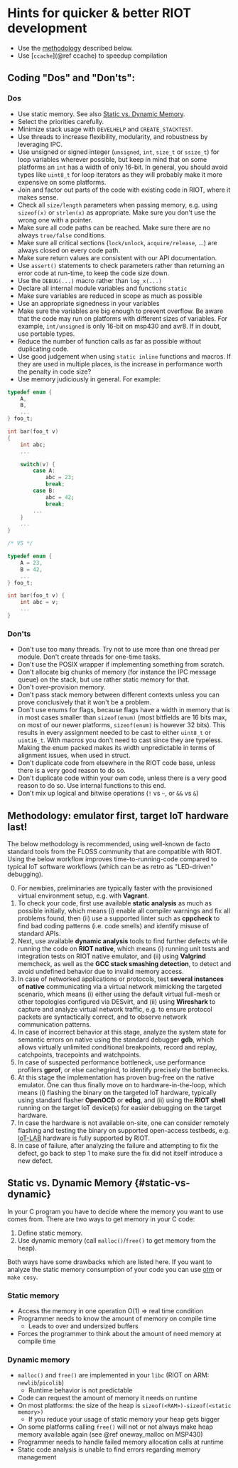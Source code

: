 # Hints for quicker & better RIOT development

* Use the [methodology](https://github.com/RIOT-OS/RIOT/wiki/Best-Practice-for-RIOT-Programming/#methodology-emulator-first-target-iot-hardware-last) described below.
* Use [`ccache`](@ref ccache) to speedup compilation

## Coding "Dos" and "Don'ts":

### Dos
 * Use static memory. See also [Static vs. Dynamic Memory](#static-vs-dynamic).
 * Select the priorities carefully.
 * Minimize stack usage with `DEVELHELP` and `CREATE_STACKTEST`.
 * Use threads to increase flexibility, modularity, and robustness by leveraging IPC.
 * Use unsigned or signed integer (`unsigned`, `int`, `size_t` or `ssize_t`) for loop variables wherever possible, but keep in mind that on some platforms an `int` has a width of only 16-bit. In general, you should avoid types like `uint8_t` for loop iterators as they will probably make it more expensive on some platforms.
 * Join and factor out parts of the code with existing code in RIOT, where it makes sense.
 * Check all `size/length` parameters when passing memory, e.g. using `sizeof(x)` or `strlen(x)` as appropriate. Make sure you don't use the wrong one with a pointer.
 * Make sure all code paths can be reached. Make sure there are no always `true/false` conditions.
 * Make sure all critical sections (`lock/unlock`, `acquire/release`, ...) are always closed on every code path.
 * Make sure return values are consistent with our API documentation.
 * Use `assert()` statements to check parameters rather than returning an error code at run-time, to keep the code size down.
 * Use the `DEBUG(...)` macro rather than `log_x(...)`
 * Declare all internal module variables and functions `static`
 * Make sure variables are reduced in scope as much as possible
 * Use an appropriate signedness in your variables
 * Make sure the variables are big enough to prevent overflow. Be aware that the code may run on platforms with different sizes of variables. For example, `int/unsigned` is only 16-bit on msp430 and avr8. If in doubt, use portable types.
 * Reduce the number of function calls as far as possible without duplicating code.
 * Use good judgement when using `static inline` functions and macros. If they are used in multiple places, is the increase in performance worth the penalty in code size?
 * Use memory judiciously in general. For example:
```c
typedef enum {
    A,
    B,
    ...
} foo_t;

int bar(foo_t v)
{
    int abc;
    ...

    switch(v) {
        case A:
            abc = 23;
            break;
        case B:
            abc = 42;
            break;
        ...
    }
    ...
}

/* VS */

typedef enum {
    A = 23,
    B = 42,
    ...
} foo_t;

int bar(foo_t v) {
    int abc = v;
    ...
}
```

### Don'ts
 * Don't use too many threads. Try not to use more than one thread per module. Don't create threads for one-time tasks.
 * Don't use the POSIX wrapper if implementing something from scratch.
 * Don't allocate big chunks of memory (for instance the IPC message queue) on the stack, but use rather static memory for that.
 * Don't over-provision memory.
 * Don't pass stack memory between different contexts unless you can prove conclusively that it won't be a problem.
 * Don't use enums for flags, because flags have a width in memory that is in most cases smaller than `sizeof(enum)` (most bitfields are 16 bits max, on most of our newer platforms, `sizeof(enum)` is however 32 bits). This results in every assignment needed to be cast to either `uint8_t` or `uint16_t`. With macros you don't need to cast since they are typeless. Making the enum packed makes its width unpredictable in terms of alignment issues, when used in struct.
 * Don't duplicate code from elsewhere in the RIOT code base, unless there is a very good reason to do so.
 * Don't duplicate code within your own code, unless there is a very good reason to do so. Use internal functions to this end.
 * Don't mix up logical and bitwise operations (`!` vs `~`, or `&&` vs `&`)

## Methodology: emulator first, target IoT hardware last!

The below methodology is recommended, using well-known de facto standard tools from the FLOSS community that are compatible with RIOT. Using the below workflow improves time-to-running-code compared to typical IoT software workflows (which can be as retro as "LED-driven" debugging).

0. For newbies, preliminaries are typically faster with the provisioned virtual environment setup, e.g. with **Vagrant**.
1. To check your code, first use available **static analysis** as much as possible initially, which means (i) enable all compiler warnings and fix all problems found, then (ii) use a supported linter such as **cppcheck** to find bad coding patterns (i.e. code smells) and identify misuse of standard APIs.
2. Next, use available **dynamic analysis** tools to find further defects while running the code on **RIOT native**, which means (i) running unit tests and integration tests on RIOT native emulator, and (ii) using **Valgrind** memcheck, as well as the **GCC stack smashing detection**, to detect and avoid undefined behavior due to invalid memory access.
3. In case of networked applications or protocols, test **several instances of native** communicating via a virtual network mimicking the targeted scenario, which means (i) either using the default virtual full-mesh or other topologies configured via DESvirt, and (ii) using **Wireshark** to capture and analyze virtual network traffic, e.g. to ensure protocol packets are syntactically correct, and to observe network communication patterns.
4. In case of incorrect behavior at this stage, analyze the system state for semantic errors on native using the standard debugger **gdb**, which allows virtually unlimited conditional breakpoints, record and replay, catchpoints, tracepoints and watchpoints.
5. In case of suspected performance bottleneck, use performance profilers **gprof**, or else cachegrind, to identify precisely the bottlenecks.
6. At this stage the implementation has proven bug-free on the native emulator. One can thus finally move on to  hardware-in-the-loop, which means (i) flashing the binary on the targeted IoT hardware, typically using standard flasher **OpenOCD** or **edbg**, and (ii) using the **RIOT shell** running on the target IoT device(s) for easier debugging on the target hardware.
7. In case the hardware is not available on-site, one can consider remotely flashing and testing the binary on supported open-access testbeds, e.g. [IoT-LAB](https://www.iot-lab.info) hardware is fully supported by RIOT.
8. In case of failure, after analyzing the failure and attempting to fix the defect, go back to step 1 to make sure the fix did not itself introduce a new defect.

## Static vs. Dynamic Memory                                                    {#static-vs-dynamic}

In your C program you have to decide where the memory you want to use comes from.
There are two ways to get memory in your C code:

1. Define static memory.
2. Use dynamic memory (call `malloc()`/`free()` to get memory from the heap).

Both ways have some drawbacks which are listed here.
If you want to analyze the static memory consumption of your code you can use [otm](https://github.com/LudwigOrtmann/otm) or `make cosy`.

### Static memory
* Access the memory in one operation O(1) ⇒ real time condition
* Programmer needs to know the amount of memory on compile time
  * Leads to over and undersized buffers
* Forces the programmer to think about the amount of need memory at compile time

### Dynamic memory
* `malloc()` and `free()` are implemented in your `libc` (RIOT on ARM: `newlib`/`picolib`)
  * Runtime behavior is not predictable
* Code can request the amount of memory it needs on runtime
* On most platforms: the size of the heap is `sizeof(<RAM>)-sizeof(<static memory>)`
  * If you reduce your usage of static memory your heap gets bigger
* On some platforms calling  `free()` will not or not always make heap memory available again (see @ref oneway_malloc on MSP430)
* Programmer needs to handle failed memory allocation calls at runtime
* Static code analysis is unable to find errors regarding memory management
